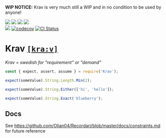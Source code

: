 __WIP NOTICE:__ Krav is very much still a WIP and in no condition to be used by anyone!

![](https://img.shields.io/npm/v/krav/latest.svg)
![](https://img.shields.io/npm/v/krav/canary.svg)
![](https://img.shields.io/npm/dt/krav.svg)
![](https://img.shields.io/npm/l/krav.svg) <br>
![](https://img.shields.io/npm/types/krav.svg)
[![codecov](https://img.shields.io/codecov/c/gh/olian04/krav.svg)](https://codecov.io/gh/Olian04/Krav)
[![CI Status](https://wdp9fww0r9.execute-api.us-west-2.amazonaws.com/production/badge/Olian04/Krav?label=CI+Status)](https://wdp9fww0r9.execute-api.us-west-2.amazonaws.com/production/results/Olian04/Krav)

# Krav [`[kra:v]`](http://lexin.nada.kth.se/sound/v2/217164_1.mp3)

_Krav = swedish for "requirement" or "demand"_

```js
const { expect, assert, assume } = require('Krav');

expect(someValue).String.Length.Min(2);

expect(someValue).String.Either(['hi', 'hello']);

expect(someValue).String.Exact('blueberry');
```

## Docs

See https://github.com/Olian04/Recordari/blob/master/docs/constraints.md for future reference

